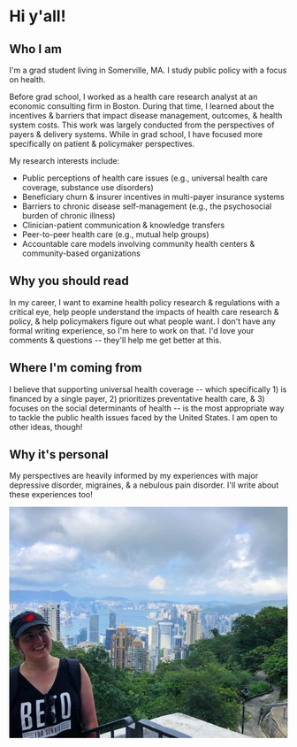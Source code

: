 # Hi y'all!

Who I am
-
I'm a grad student living in Somerville, MA. I study public policy with a focus on health. 

Before grad school, I worked as a health care research analyst at an economic consulting firm in Boston. During that time, I learned about the incentives & barriers that impact disease management, outcomes, & health system costs. This work was largely conducted from the perspectives of payers & delivery systems. While in grad school, I have focused more specifically on patient & policymaker perspectives.

My research interests include:

* Public perceptions of health care issues (e.g., universal health care coverage, substance use disorders)
* Beneficiary churn & insurer incentives in multi-payer insurance systems
* Barriers to chronic disease self-management (e.g., the psychosocial burden of chronic illness)
* Clinician-patient communication & knowledge transfers
* Peer-to-peer health care (e.g., mutual help groups)
* Accountable care models involving community health centers & community-based organizations

Why you should read
-
In my career, I want to examine health policy research & regulations with a critical eye, help people understand the impacts of health care research & policy, & help policymakers figure out what people want. I don't have any formal writing experience, so I'm here to work on that. I'd love your comments & questions -- they'll help me get better at this.

Where I'm coming from
-
I believe that supporting universal health coverage -- which specifically 1) is financed by a single payer, 2) prioritizes preventative health care, & 3) focuses on the social determinants of health -- is the most appropriate way to tackle the public health issues faced by the United States. I am open to other ideas, though!

Why it's personal
-
My perspectives are heavily informed by my experiences with major depressive disorder, migraines, & a nebulous pain disorder. I'll write about these experiences too!

![Pic](hk_victoria_peak.jpg)
